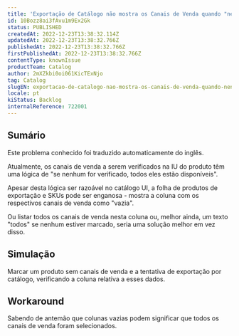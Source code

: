 ```yaml
---
title: 'Exportação de Catálogo não mostra os Canais de Venda quando "nenhum" está marcado'
id: 10Bozz8ai3fAvu1m9Ex2Gk
status: PUBLISHED
createdAt: 2022-12-23T13:38:32.114Z
updatedAt: 2022-12-23T13:38:32.766Z
publishedAt: 2022-12-23T13:38:32.766Z
firstPublishedAt: 2022-12-23T13:38:32.766Z
contentType: knownIssue
productTeam: Catalog
author: 2mXZkbi0oi061KicTExNjo
tag: Catalog
slugEN: exportacao-de-catalogo-nao-mostra-os-canais-de-venda-quando-nenhum-esta-marcado
locale: pt
kiStatus: Backlog
internalReference: 722001
---
```


## Sumário

<div class="alert alert-info">
  <p>Este problema conhecido foi traduzido automaticamente do inglês.</p>
</div>


Atualmente, os canais de venda a serem verificados na IU do produto têm uma lógica de "se nenhum for verificado, todos eles estão disponíveis".

Apesar desta lógica ser razoável no catálogo UI, a folha de produtos de exportação e SKUs pode ser enganosa - mostra a coluna com os respectivos canais de venda como "vazia".

Ou listar todos os canais de venda nesta coluna ou, melhor ainda, um texto "todos" se nenhum estiver marcado, seria uma solução melhor em vez disso.


##

## Simulação


Marcar um produto sem canais de venda e a tentativa de exportação por catálogo, verificando a coluna relativa a esses dados.


##

## Workaround


Sabendo de antemão que colunas vazias podem significar que todos os canais de venda foram selecionados.

